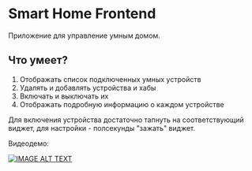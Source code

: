 # Smart Home Frontend

Приложение для управление умным домом.

## Что умеет?

1. Отображать список подключенных умных устройств
2. Удалять и добавлять устройства и хабы
3. Включать и выключать их
4. Отображать подробную информацию о каждом устройстве

Для включения устройства достаточно тапнуть на соответствующий виджет, для настройки - полсекунды "зажать" виджет. 

Видеодемо:


[![IMAGE ALT TEXT](http://img.youtube.com/vi/r9grmMi7e3w/0.jpg)](http://www.youtube.com/watch?v=r9grmMi7e3w "Smarthome Flutter Demo")
